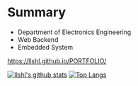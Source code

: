 # Summary
- Department of Electronics Engineering
- Web Backend
- Embedded System
   
<https://llshl.github.io/PORTFOLIO/>
   
[![llshl's github stats](https://github-readme-stats.vercel.app/api?username=llshl)](https://github.com/llshl/github-readme-stats)
[![Top Langs](https://github-readme-stats.vercel.app/api/top-langs/?username=llshl&layout=demo)](https://github.com/llshl/github-readme-stats)




